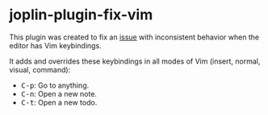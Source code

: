 # joplin-plugin-fix-vim

This plugin was created to fix an [issue][1] with inconsistent behavior
when the editor has Vim keybindings.

[1]: https://github.com/laurent22/joplin/issues/4009

It adds and overrides these keybindings in all modes of Vim (insert, normal,
visual, command):

- <kbd>C-p</kbd>: Go to anything.
- <kbd>C-n</kbd>: Open a new note.
- <kbd>C-t</kbd>: Open a new todo.
